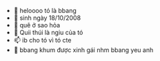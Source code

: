 - 👋 heloooo tó là bbang 
- 👀 sinh ngày 18/10/2008
- 🌱 quê ở sao hỏa 
- 💞️ Quii thúi là ngiu của tó
- 📫 ib cho tó vì tó cte
- 🤡 bbang khum được xinh gái nhm bbang yeu anh 

